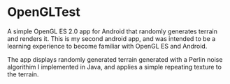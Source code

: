 # OpenGLTest
A simple OpenGL ES 2.0 app for Android that randomly generates terrain and renders it. This is my second android app, and was intended to be a learning experience to become familiar with OpenGL ES and Android.

The app displays randomly generated terrain generated with a Perlin noise algorithim I implemented in Java, and applies a simple repeating texture to the terrain.

